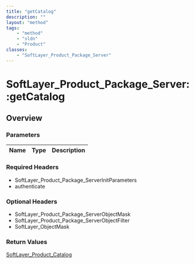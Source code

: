 ```yaml
---
title: "getCatalog"
description: ""
layout: "method"
tags:
    - "method"
    - "sldn"
    - "Product"
classes:
    - "SoftLayer_Product_Package_Server"
---
```

# SoftLayer_Product_Package_Server::getCatalog
## Overview 


### Parameters 
|Name | Type | Description |
| --- | --- | --- |


### Required Headers
* SoftLayer_Product_Package_ServerInitParameters
* authenticate

### Optional Headers
* SoftLayer_Product_Package_ServerObjectMask
* SoftLayer_Product_Package_ServerObjectFilter
* SoftLayer_ObjectMask

### Return Values
<a href='/reference/datatypes/SoftLayer_Product_Catalog'>SoftLayer_Product_Catalog </a>
